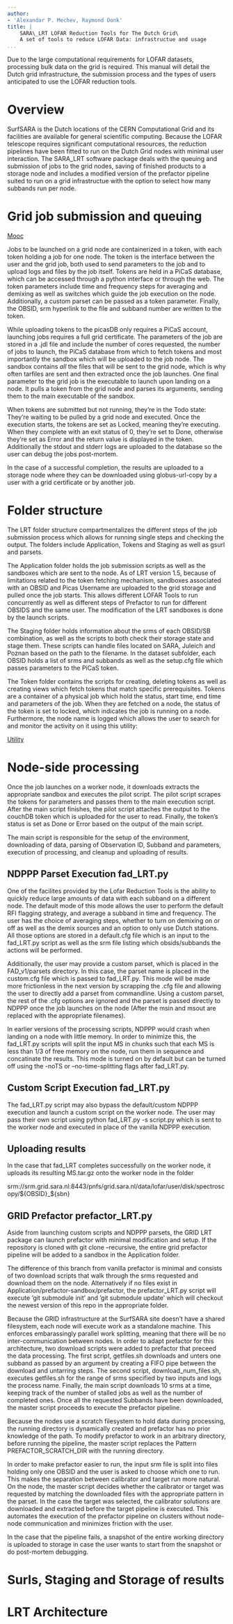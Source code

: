 ```yaml
---
author:
- 'Alexandar P. Mechev, Raymond Oonk'
title: |
    SARA\_LRT LOFAR Reduction Tools for The Dutch Grid\
    A set of tools to reduce LOFAR Data: infrastructue and usage 
...
```


Due to the large computational requirements for LOFAR datasets,
processing bulk data on the grid is required. This manual will detail
the Dutch grid infrastructure, the submission process and the types of
users anticipated to use the LOFAR reduction tools.

Overview
========

SurfSARA is the Dutch locations of the CERN Computational Grid and its
facilities are available for general scientific computing. Because the
LOFAR telescope requires significant computational resources, the
reduction pipelines have been fitted to run on the Dutch Grid nodes with
minimal user interaction. The SARA\_LRT software package deals with the
queuing and submission of jobs to the grid nodes, saving of finished
products to a storage node and includes a modified version of the
prefactor pipeline suited to run on a grid infrastructue with the option
to select how many subbands run per node.

Grid job submission and queuing
===============================

[Mooc](http://docs.surfsaralabs.nl/projects/grid/en/latest/Pages/Tutorials/MOOC/mooc.html#mooc-picas-client)

Jobs to be launched on a grid node are containerized in a token, with
each token holding a job for one node. The token is the interface
between the user and the grid job, both used to send parameters to the
job and to upload logs and files by the job itself. Tokens are held in a
PiCaS database, which can be accessed through a python interface or
through the web. The token parameters include time and frequency steps
for averaging and demixing as well as switches which guide the job
execution on the node. Additionally, a custom parset can be passed as a
token parameter. Finally, the OBSID, srm hyperlink to the file and
subband number are written to the token.

While uploading tokens to the picasDB only requires a PiCaS account,
launching jobs requires a full grid certificate. The parameters of the
job are stored in a .jdl file and include the number of cores requested,
the number of jobs to launch, the PiCaS database from which to fetch
tokens and most importantly the sandbox which will be uploaded to the
job node. The sandbox contains *all* the files that will be sent to the
grid node, which is why often tarfiles are sent and then extracted once
the job launches. One final parameter to the grid job is the executable
to launch upon landing on a node. It pulls a token from the grid node
and parses its arguments, sending them to the main executable of the
sandbox.

When tokens are submitted but not running, they’re in the Todo state:
They’re waiting to be pulled by a grid node and executed. Once the
execution starts, the tokens are set as Locked, meaning they’re
executing. When they complete with an exit status of 0, they’re set to
Done, otherwise they’re set as Error and the return value is displayed
in the token. Additionally the stdout and stderr logs are uploaded to
the database so the user can debug the jobs post-mortem.

In the case of a successful completion, the results are uploaded to a
storage node where they can be downloaded using globus-url-copy by a
user with a grid certificate or by another job.

Folder structure
================

The LRT folder structure compartmentalizes the different steps of the
job submission process which allows for running single steps and
checking the output. The folders include Application, Tokens and Staging
as well as gsurl and parsets.

The Application folder holds the job submission scripts as well as the
sandboxes which are sent to the node. As of LRT version 1.5, because of
limitations related to the token fetching mechanism, sandboxes
associated with an OBSID and Picas Username are uploaded to the grid
storage and pulled once the job starts. This allows different LOFAR
Tools to run concurrently as well as different steps of Prefactor to run
for different OBSIDS and the same user. The modification of the LRT
sandboxes is done by the launch scripts.

The Staging folder holds information about the srms of each OBSID/SB
combination, as well as the scripts to both check their storage state
and stage them. These scripts can handle files located on SARA, Juleich
and Poznan based on the path to the filename. In the dataset subfolder,
each OBSID holds a list of srms and subbands as well as the setup.cfg
file which passes parameters to the PiCaS token.

The Token folder contains the scripts for creating, deleting tokens as
well as creating views which fetch tokens that match specific
prerequisites. Tokens are a container of a physical job which hold the
status, start time, end time and parameters of the job. When they are
fetched on a node, the status of the token is set to locked, which
indicates the job is running on a node. Furthermore, the node name is
logged which allows the user to search for and monitor the activity on
it using this utility:

[Utility](https://ganglia.surfsara.nl/?r=hour&cs=&ce=&c=GINA+Servers&h=&tab=ch&vn=&hide-hf=false&m=load_one&sh=1&z=small&hc=4&host_regex=&max_graphs=0&s=by+name)

Node-side processing
====================

Once the job launches on a worker node, it downloads extracts the
appropriate sandbox and executes the pilot script. The pilot script
scrapes the tokens for parameters and passes them to the main execution
script. After the main script finishes, the pilot script attaches the
output to the couchDB token which is uploaded for the user to read.
Finally, the token’s status is set as Done or Error based on the output
of the main script.

The main script is responsible for the setup of the environment,
downloading of data, parsing of Observation ID, Subband and parameters,
execution of processing, and cleanup and uploading of results.

NDPPP Parset Execution fad\_LRT.py
----------------------------------

One of the facilites provided by the Lofar Reduction Tools is the
ability to quickly reduce large amounts of data with each subband on a
different node. The default mode of this mode allows the user to perform
the default RFI flagging strategy, and average a subband in time and
frequency. The user has the choice of averaging steps, whether to turn
on demixing on or off as well as the demix sources and an option to only
use Dutch stations. All those options are stored in a default.cfg file
which is an input to the fad\_LRT.py script as well as the srm file
listing which obsids/subbands the actions will be performed.

Additionally, the user may provide a custom parset, which is placed in
the FAD\_v1/parsets directory. In this case, the parset name is placed
in the custom.cfg file which is passed to fad\_LRT.py. This mode will be
made more frictionless in the next version by scrapping the .cfg file
and allowing the user to directly add a parset from commandline. Using a
custom parset, the rest of the .cfg options are ignored and the parset
is passed directly to NDPPP once the job launches on the node (After the
msin and msout are replaced with the appropriate filenames).

In earlier versions of the processing scripts, NDPPP would crash when
landing on a node with little memory. In order to minimize this, the
fad\_LRT.py scripts will split the input MS in chunks such that each MS
is less than 1/3 of free memory on the node, run them in sequence and
concatinate the results. This mode is turned on by default but can be
turned off using the -noTS or –no-time-splitting flags after
fad\_LRT.py.

Custom Script Execution fad\_LRT.py
-----------------------------------

The fad\_LRT.py script may also bypass the default/custom NDPPP
execution and launch a custom script on the worker node. The user may
pass their own script using python fad\_LRT.py -s script.py which is
sent to the worker node and executed in place of the vanilla NDPPP
execution.

Uploading results 
------------------

In the case that fad\_LRT completes successfully on the worker node, it
uploads its resulting MS.tar.gz onto the worker node in the folder

srm://srm.grid.sara.nl:8443/pnfs/grid.sara.nl/data/lofar/user/disk/spectroscopy/\${OBSID}\_\${sbn}

GRID Prefactor prefactor\_LRT.py
--------------------------------

Aside from launching custom scripts and NDPPP parsets, the GRID LRT
package can launch prefactor with minimal modification and setup. If the
repository is cloned with git clone –recursive, the entire grid
prefactor pipeline will be added to a sandbox in the Application folder.

The difference of this branch from vanilla prefactor is minimal and
consists of two download scripts that walk through the srms requested
and download them on the node. Alternatively if no files exist in
Application/prefactor-sandbox/prefactor, the prefactor\_LRT.py script
will execute ’git submodule init’ and ’git submodule update’ which will
checkout the newest version of this repo in the appropriate folder.

Because the GRID infrastructure at the SurfSARA site doesn’t have a
shared filesystem, each node will execute work as a standalone machine.
This enforces embarassingly parallel work splitting, meaning that there
will be no inter-communication between nodes. In order to adapt
prefactor for this architecture, two download scripts were added to
prefactor that preceed the data processing. The first script,
getfiles.sh downloads and unters one subband as passed by an argument by
creating a FIFO pipe between the download and untarring steps. The
second script, download\_num\_files.sh, executes getfiles.sh for the
range of srms specified by two inputs and logs the process name.
Finally, the main script downloads 10 srms at a time, keeping track of
the number of stalled jobs as well as the number of completed ones. Once
all the requested Subbands have been downloaded, the master script
proceeds to execute the prefactor pipeline.

Because the nodes use a scratch filesystem to hold data during
processing, the running directory is dynamically created and prefactor
has no prior knowledge of the path. To modify prefactor to work in an
arbitrary directory, before running the pipeline, the master script
replaces the Pattern PREFACTOR\_SCRATCH\_DIR with the running directory.

In order to make prefactor easier to run, the input srm file is split
into files holding only one OBSID and the user is asked to choose which
one to run. This makes the separation between calibrator and target run
more natural. On the node, the master script decides whether the
calibrator or target was requested by matching the downloaded files with
the appropriate pattern in the parset. In the case the target was
selected, the calibrator solutions are downloaded and extracted before
the target pipeline is executed. This automates the execution of the
prefactor pipeline on clusters without node-node communication and
minimizes friction with the user.

In the case that the pipeline fails, a snapshot of the entire working
directory is uploaded to storage in case the user wants to start from
the snapshot or do post-mortem debugging.

Surls, Staging and Storage of results
=====================================

LRT Architecture
================
